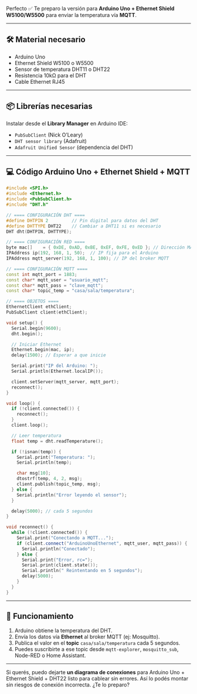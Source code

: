 Perfecto ✅
Te preparo la versión para **Arduino Uno + Ethernet Shield W5100/W5500** para enviar la temperatura vía **MQTT**.

---

## 🛠 Material necesario

* Arduino Uno
* Ethernet Shield W5100 o W5500
* Sensor de temperatura DHT11 o DHT22
* Resistencia 10kΩ para el DHT
* Cable Ethernet RJ45

---

## 📦 Librerías necesarias

Instalar desde el **Library Manager** en Arduino IDE:

* `PubSubClient` (Nick O’Leary)
* `DHT sensor library` (Adafruit)
* `Adafruit Unified Sensor` (dependencia del DHT)

---

## 💻 Código Arduino Uno + Ethernet Shield + MQTT

```cpp
#include <SPI.h>
#include <Ethernet.h>
#include <PubSubClient.h>
#include "DHT.h"

// ==== CONFIGURACIÓN DHT ====
#define DHTPIN 2         // Pin digital para datos del DHT
#define DHTTYPE DHT22    // Cambiar a DHT11 si es necesario
DHT dht(DHTPIN, DHTTYPE);

// ==== CONFIGURACIÓN RED ====
byte mac[]    = { 0xDE, 0xAD, 0xBE, 0xEF, 0xFE, 0xED }; // Dirección MAC ficticia
IPAddress ip(192, 168, 1, 50);  // IP fija para el Arduino
IPAddress mqtt_server(192, 168, 1, 100); // IP del broker MQTT

// ==== CONFIGURACIÓN MQTT ====
const int mqtt_port = 1883;
const char* mqtt_user = "usuario_mqtt";
const char* mqtt_pass = "clave_mqtt";
const char* topic_temp = "casa/sala/temperatura";

// ==== OBJETOS ====
EthernetClient ethClient;
PubSubClient client(ethClient);

void setup() {
  Serial.begin(9600);
  dht.begin();

  // Iniciar Ethernet
  Ethernet.begin(mac, ip);
  delay(1500); // Esperar a que inicie

  Serial.print("IP del Arduino: ");
  Serial.println(Ethernet.localIP());

  client.setServer(mqtt_server, mqtt_port);
  reconnect();
}

void loop() {
  if (!client.connected()) {
    reconnect();
  }
  client.loop();

  // Leer temperatura
  float temp = dht.readTemperature();

  if (!isnan(temp)) {
    Serial.print("Temperatura: ");
    Serial.println(temp);

    char msg[10];
    dtostrf(temp, 4, 2, msg);
    client.publish(topic_temp, msg);
  } else {
    Serial.println("Error leyendo el sensor");
  }

  delay(5000); // cada 5 segundos
}

void reconnect() {
  while (!client.connected()) {
    Serial.print("Conectando a MQTT...");
    if (client.connect("ArduinoUnoEthernet", mqtt_user, mqtt_pass)) {
      Serial.println("Conectado");
    } else {
      Serial.print("Error, rc=");
      Serial.print(client.state());
      Serial.println(" Reintentando en 5 segundos");
      delay(5000);
    }
  }
}
```

---

## 📡 Funcionamiento

1. Arduino obtiene la temperatura del DHT.
2. Envía los datos vía **Ethernet** al broker MQTT (ej: Mosquitto).
3. Publica el valor en el **topic** `casa/sala/temperatura` cada 5 segundos.
4. Puedes suscribirte a ese topic desde `mqtt-explorer`, `mosquitto_sub`, Node-RED o Home Assistant.

---

Si querés, puedo dejarte **un diagrama de conexiones** para Arduino Uno + Ethernet Shield + DHT22 listo para cablear sin errores.
Así lo podés montar sin riesgos de conexión incorrecta.
¿Te lo preparo?
